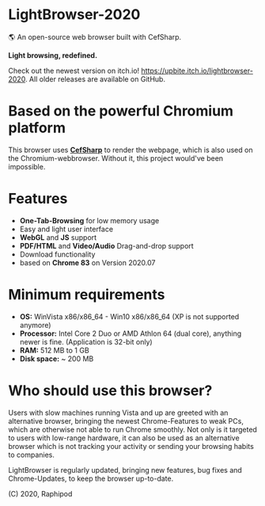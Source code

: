 # LightBrowser-2020
🌎 An open-source web browser built with CefSharp.

**Light browsing, redefined.**

Check out the newest version on itch.io! https://upbite.itch.io/lightbrowser-2020. 
All older releases are available on GitHub.

# Based on the powerful Chromium platform

This browser uses [**CefSharp**](https://github.com/cefsharp/CefSharp)
to render the webpage, which is also used on the Chromium-webbrowser.
Without it, this project would've been impossible.

# Features

* **One-Tab-Browsing** for low memory usage
* Easy and light user interface
* **WebGL** and **JS** support
* **PDF/HTML** and **Video/Audio** Drag-and-drop support
* Download functionality
* based on **Chrome 83** on Version 2020.07

# Minimum requirements

* **OS:** WinVista x86/x86_64 - Win10 x86/x86_64 (XP is not supported anymore)
* **Processor:** Intel Core 2 Duo or AMD Athlon 64 (dual core), anything newer is fine. (Application is 32-bit only)
* **RAM:** 512 MB to 1 GB
* **Disk space:** ~ 200 MB

# Who should use this browser?

Users with slow machines running Vista and up are greeted with an alternative browser, bringing the newest Chrome-Features to weak PCs, which are
otherwise not able to run Chrome smoothly.
Not only is it targeted to users with low-range hardware, it can also be used as an alternative browser which is not tracking your activity
or sending your browsing habits to companies.

LightBrowser is regularly updated, bringing new features, bug fixes and Chrome-Updates, to keep the browser up-to-date.

(C) 2020, Raphipod
